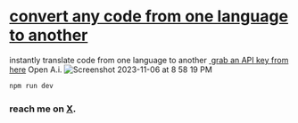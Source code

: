 # <a href="https://sudo-self.github.io/ai-code-translator/">convert any code from one language to another</a>

instantly translate code from one language to another&nbsp;<a href="https://openai.com">&nbsp;grab an API key from here</a>&nbsp;Open A.i.</a>
![Screenshot 2023-11-06 at 8 58 19 PM](https://github.com/sudo-self/ai-code-translator/assets/119916323/3cccbff2-7f1d-4b09-b47e-4aa21f1eec9b)


```bash
npm run dev
```

### reach me on  [X](https://twitter.com/ilostmyipod).
